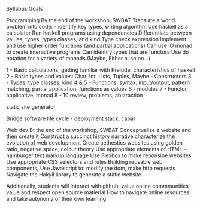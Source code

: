 Syllabus Goals 

Programming
By the end of the workshop, SWBAT
Translate a world problem into code: - identify key types, writing algorithm 
Use haskell as a calculator
Run haskell programs using dependencies
Differentiate between values, types, types classes, and kind
Type check expression
Implement and use higher order functions (and partial applications)
Can use IO monad to create interactive programs
Can identify types that are functors
Use do notation for a variety of monads (Maybe, Either a, so on...)

1 - Basic calculations, getting familiar with Prelude, characteristics of haskell
2 - Basic types and values: Char, Int, Lists, Tuples, Maybe - Constructors
3 - Types, type classes, kind
4 & 5 - Functions: syntax, input/output, pattern matching, partial application, functions as values
6 - modules
7 - Functor, applicative, monad
8 - 10 review, problems, abstraction

static site generator

Bridge software life cycle - deployment stack, cabal

Web dev
Bt the end of the workshop, SWBAT 
Conceptualize a website and then create it
Construct a succinct history narrative characterize the evolution of web development
Create aethestics websites using golden ratio, negative space, colour theory
Use appropriate elements of HTML - hamburger text markup language
Use Flexbox to make reponsibe websites
Use appropriate CSS selectors and rules
Building reusable web components,
Use Javascript to: modify the dom, make http requests
Navigate the Hakyll library to generate a static website

Additionally, students will
Interact with github, value online commmunities, value and respect open source
matierial 
How to navigate online resources and take autonomy of their own learning

